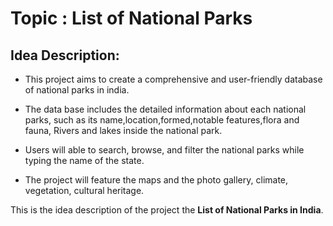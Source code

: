 # Topic : List of National Parks

## Idea Description:

- This project aims to create a comprehensive and user-friendly database of national parks in india.

- The data base includes the detailed information about each national parks, such as its name,location,formed,notable features,flora and fauna, Rivers and lakes inside the national park.

- Users will able to search, browse, and filter the national parks while typing the name of the state.

- The project will feature the maps and the photo gallery, climate, vegetation, cultural heritage.

This is the idea description of the project the **List of National Parks in India**.